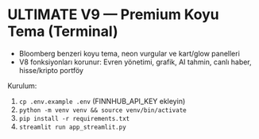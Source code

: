 ULTIMATE V9 — Premium Koyu Tema (Terminal)
==========================================
- Bloomberg benzeri koyu tema, neon vurgular ve kart/glow panelleri
- V8 fonksiyonları korunur: Evren yönetimi, grafik, AI tahmin, canlı haber, hisse/kripto portföy

Kurulum:
1) `cp .env.example .env` (FINNHUB_API_KEY ekleyin)
2) `python -m venv venv && source venv/bin/activate`
3) `pip install -r requirements.txt`
4) `streamlit run app_streamlit.py`
